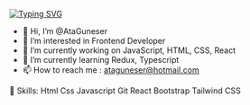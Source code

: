 [![Typing SVG](https://readme-typing-svg.demolab.com/?lines=Ata+Guneser++Front+End+Developer)](https://git.io/typing-svg)

- 👋 Hi, I’m @AtaGuneser
- 👀 I’m interested in Frontend Developer
- 🔭 I’m currently working on JavaScript, HTML, CSS, React
- 🌱 I’m currently learning Redux, Typescript
- 📫 How to reach me : ataguneser@hotmail.com

🚀 Skills:
Html Css Javascript Git React Bootstrap Tailwind CSS

<!---
AtaGuneser/AtaGuneser is a ✨ special ✨ repository because its `README.md` (this file) appears on your GitHub profile.
You can click the Preview link to take a look at your changes.
--->
